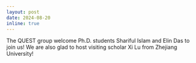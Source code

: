 ```yaml
---
layout: post
date: 2024-08-20
inline: true
---
```


The QUEST group welcome Ph.D. students Shariful Islam and Elin Das to join us! We are also glad to host visiting scholar Xi Lu from Zhejiang University! 
